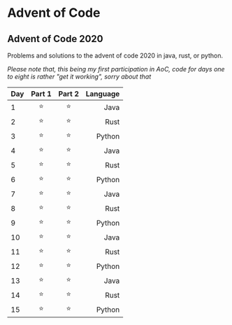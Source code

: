 # Advent of Code
 
## Advent of Code 2020 
Problems and solutions to the advent of code 2020 in java, rust, or python.

*Please note that, this being my first participation in AoC, code for days one to eight is rather "get it working", sorry about that*

Day | Part 1 | Part 2 | Language
----|:------:|:------:|---------:
1 | ⭐ | ⭐ | Java
2 | ⭐ | ⭐ | Rust
3 | ⭐ | ⭐ | Python
4 | ⭐ | ⭐ | Java
5 | ⭐ | ⭐ | Rust
6 | ⭐ | ⭐ | Python
7 | ⭐ | ⭐ | Java
8 | ⭐ | ⭐ | Rust
9 | ⭐ | ⭐ | Python
10| ⭐ | ⭐ | Java 
11| ⭐ | ⭐ | Rust
12| ⭐ | ⭐ | Python
13| ⭐ | ⭐ | Java
14| ⭐ | ⭐ | Rust
15| ⭐ | ⭐ | Python
